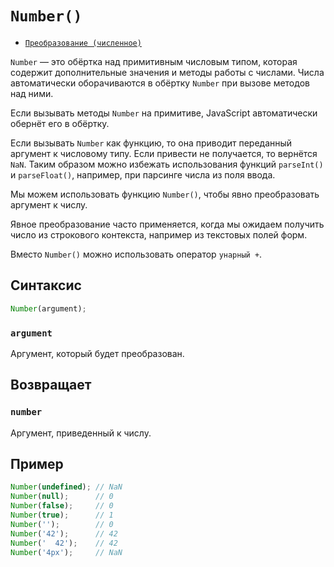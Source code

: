 # `Number()`

- [`Преобразование (численное)`](<../ТЕОРИЯ/Преобразование (численное).md>)

`Number` — это обёртка над примитивным числовым типом, которая содержит дополнительные значения и методы работы с числами. Числа автоматически оборачиваются в обёртку `Number` при вызове методов над ними.

Если вызывать методы `Number` на примитиве, JavaScript автоматически обернёт его в обёртку.

Если вызывать `Number` как функцию, то она приводит переданный аргумент к числовому типу. Если привести не получается, то вернётся `NaN`. Таким образом можно избежать использования функций `parseInt()` и `parseFloat()`, например, при парсинге числа из поля ввода.

Мы можем использовать функцию `Number()`, чтобы явно преобразовать аргумент к числу.

Явное преобразование часто применяется, когда мы ожидаем получить число из строкового контекста, например из текстовых полей форм.

Вместо `Number()` можно использовать оператор `унарный +`.

## Синтаксис

```js
Number(argument);
```

### `argument`

Аргумент, который будет преобразован.

## Возвращает

### `number`

Аргумент, приведенный к числу.

## Пример

```js
Number(undefined); // NaN
Number(null);      // 0
Number(false);     // 0
Number(true);      // 1
Number('');        // 0
Number('42');      // 42
Number('  42');    // 42
Number('4px');     // NaN
```
